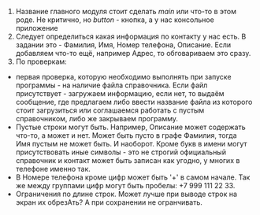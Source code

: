 1. Название главного модуля стоит сделать *main* или что-то в этом роде. Не критично, но *button* - кнопка, а у нас консольное приложение
2. Следует определиться какая информация по контакту у нас есть. В задании это - Фамилия, Имя, Номер телефона, Описание. Если добавляем что-то ещё, например Адрес, то обговариваем это сразу.
3. По проверкам:
- первая проверка, которую необходимо выполнять при запуске программы - на наличие файла справочника. Если файл присутствует - загружаем информацию, если нет, то выдаём сообщение, где предлагаем либо ввести название файла из которого стоит загрузиться или соглашаемся работать с пустым справочником, либо же закрываем программу.  
- Пустые строки могут быть. Например, Описание может содержать что-то, а может и нет. Может быть пусто в графе Фамилия, тогда Имя пустым не может быть. И наоборот. Кроме букв в имени могут присутствовать иные символы - это не строгий официальный справочник и контакт может быть записан как угодно, у многих в телефоне именно так.
- В Номере телефона кроме цифр может быть '+' в самом начале. Так же между группами цифр могут быть пробелы: +7 999 111 22 33.
- Ограничения по длине строк. Может лучше при выводе строк на экран их обрезАть? А при сохранении не огранчивать.